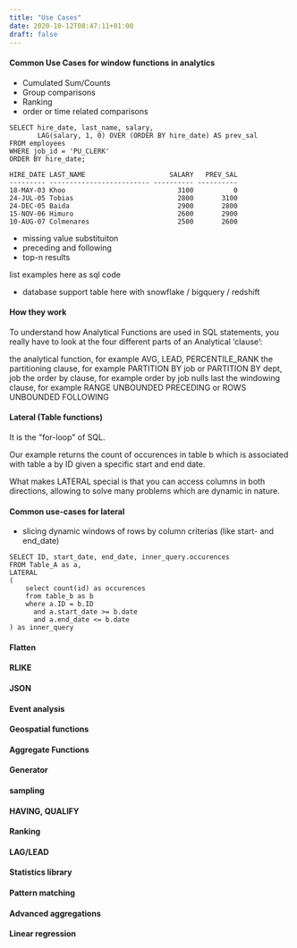```yaml
---
title: "Use Cases"
date: 2020-10-12T08:47:11+01:00
draft: false
---
```


#### Common Use Cases for window functions in analytics

* Cumulated Sum/Counts
* Group comparisons
* Ranking
* order or time related comparisons
```
SELECT hire_date, last_name, salary,
       LAG(salary, 1, 0) OVER (ORDER BY hire_date) AS prev_sal
FROM employees
WHERE job_id = 'PU_CLERK'
ORDER BY hire_date;
   
HIRE_DATE LAST_NAME                     SALARY   PREV_SAL
--------- ------------------------- ---------- ----------
18-MAY-03 Khoo                            3100          0
24-JUL-05 Tobias                          2800       3100
24-DEC-05 Baida                           2900       2800
15-NOV-06 Himuro                          2600       2900
10-AUG-07 Colmenares                      2500       2600
```
* missing value substituiton
* preceding and following
* top-n results

list examples here as sql code


* database support
table here with snowflake / bigquery / redshift

#### How they work
To understand how Analytical Functions are used in SQL statements, you really have to look at the four different parts of an Analytical ‘clause’:

the analytical function, for example AVG, LEAD, PERCENTILE_RANK
the partitioning clause, for example PARTITION BY job or PARTITION BY dept, job
the order by clause, for example order by job nulls last
the windowing clause, for example RANGE UNBOUNDED PRECEDING or ROWS UNBOUNDED FOLLOWING


#### Lateral (Table functions)
It is the "for-loop" of SQL.

Our example returns the count of occurences in table b which is associated with table a by ID given a specific start and end date.

What makes LATERAL special is that you can access columns in both directions, allowing to solve many problems which are dynamic in nature.


#### Common use-cases for lateral
* slicing dynamic windows of rows by column criterias (like start- and end_date)


```
SELECT ID, start_date, end_date, inner_query.occurences
FROM Table_A as a,
LATERAL 
(
    select count(id) as occurences
    from table_b as b
    where a.ID = b.ID
      and a.start_date >= b.date
      and a.end_date <= b.date
) as inner_query
```


#### Flatten
#### RLIKE
#### JSON
#### Event analysis
#### Geospatial functions
#### Aggregate Functions
#### Generator
#### sampling
#### HAVING, QUALIFY
#### Ranking
#### LAG/LEAD
#### Statistics library
#### Pattern matching
#### Advanced aggregations
#### Linear regression